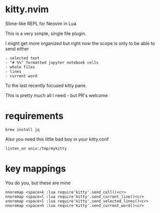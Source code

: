 # kitty.nvim
Slime-like REPL for Neovim in Lua

This is a very simple, single file plugin.

I might get more organized but right now the scope is only to be able 
to send either 

	- selected text
	- "# %%" formatted jupyter notebook cells
	- whole files
	- lines
	- current word

To the last recently focused kitty pane.

This is pretty much all I need - but PR's welcome

# requirements

```shell
brew install jq
```

Also you need this little bad boy in your kitty.conf

```
listen_on unix:/tmp/mykitty
```
# key mappings

You do you, but these are mine

```
nnoremap <space>k :lua require'kitty'.send_cell()<cr>
nnoremap <space>l :lua require'kitty'.send_current_line()<cr>
vnoremap <space>l :lua require'kitty'.send_selected_lines()<cr>
nnoremap <space>h :lua require'kitty'.send_current_word()<cr>
```
